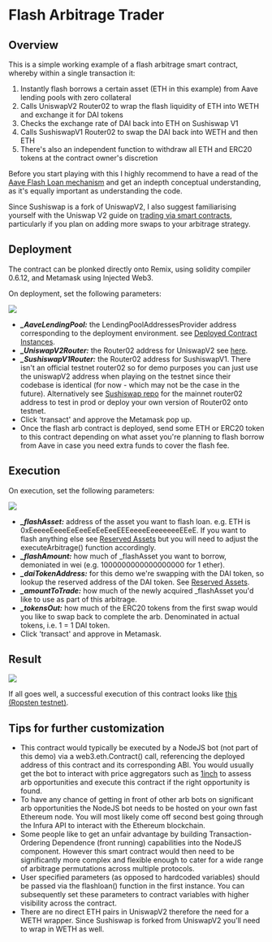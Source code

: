 # Flash Arbitrage Trader

## Overview

This is a simple working example of a flash arbitrage smart contract, whereby within a single transaction it:

1. Instantly flash borrows a certain asset (ETH in this example) from Aave lending pools with zero collateral
2. Calls UniswapV2 Router02 to wrap the flash liquidity of ETH into WETH and exchange it for DAI tokens
3. Checks the exchange rate of DAI back into ETH on Sushiswap V1
4. Calls SushiswapV1 Router02 to swap the DAI back into WETH and then ETH
5. There's also an independent function to withdraw all ETH and ERC20 tokens at the contract owner's discretion

Before you start playing with this I highly recommend to have a read of the [Aave Flash Loan mechanism](https://aave.com/flash-loans) and get an indepth conceptual understanding, as it's equally important as understanding the code.

Since Sushiswap is a fork of UniswapV2, I also suggest familiarising yourself with the Uniswap V2 guide on [trading via smart contracts](https://uniswap.org/docs/v2/smart-contract-integration/trading-from-a-smart-contract/), particularly if you plan on adding more swaps to your arbitrage strategy.

## Deployment

The contract can be plonked directly onto Remix, using solidity compiler 0.6.12, and Metamask using Injected Web3.

On deployment, set the following parameters:

![](https://raw.githubusercontent.com/fifikobayashi/Flash-Arb-Trader/master/images/Deployment.PNG)

- **_\_AaveLendingPool:_** the LendingPoolAddressesProvider address corresponding to the deployment environment. see [Deployed Contract Instances](https://docs.aave.com/developers/deployed-contracts/deployed-contract-instances).
- **_\_UniswapV2Router:_** the Router02 address for UniswapV2 see [here](https://uniswap.org/docs/v2/smart-contracts/router02/).
- **_\_SushiswapV1Router:_** the Router02 address for SushiswapV1. There isn't an official testnet router02 so for demo purposes you can just use the uniswapV2 address when playing on the testnet since their codebase is identical (for now - which may not be the case in the future). Alternatively see [Sushiswap repo](https://github.com/sushiswap/sushiswap) for the mainnet router02 address to test in prod or deploy your own version of Router02 onto testnet.
- Click 'transact' and approve the Metamask pop up.
- Once the flash arb contract is deployed, send some ETH or ERC20 token to this contract depending on what asset you're planning to flash borrow from Aave in case you need extra funds to cover the flash fee.

## Execution

On execution, set the following parameters:

![](https://raw.githubusercontent.com/fifikobayashi/Flash-Arb-Trader/master/images/Execution.PNG)

- **_\_flashAsset:_** address of the asset you want to flash loan. e.g. ETH is 0xEeeeeEeeeEeEeeEeEeEeeEEEeeeeEeeeeeeeEEeE. If you want to flash anything else see [Reserved Assets](https://docs.aave.com/developers/deployed-contracts/deployed-contract-instances#reserves-assets) but you will need to adjust the executeArbitrage() function accordingly.
- **_\_flashAmount:_** how much of \_flashAsset you want to borrow, demoniated in wei (e.g. 1000000000000000000 for 1 ether).
- **_\_daiTokenAddress:_** for this demo we're swapping with the DAI token, so lookup the reserved address of the DAI token. See [Reserved Assets](https://docs.aave.com/developers/deployed-contracts/deployed-contract-instances#reserves-assets).
- **_\_amountToTrade:_** how much of the newly acquired \_flashAsset you'd like to use as part of this arbitrage.
- **_\_tokensOut:_** how much of the ERC20 tokens from the first swap would you like to swap back to complete the arb. Denominated in actual tokens, i.e. 1 = 1 DAI token.
- Click 'transact' and approve in Metamask.

## Result

![](https://raw.githubusercontent.com/fifikobayashi/Flash-Arb-Trader/master/images/TXResult.PNG)

If all goes well, a successful execution of this contract looks like [this (Ropsten testnet)](https://ropsten.etherscan.io/tx/0xc1da19c7a5e189b372ec3b310453d7ee267da5df661ee61833230470e5b97fd8).

## Tips for further customization

- This contract would typically be executed by a NodeJS bot (not part of this demo) via a web3.eth.Contract() call, referencing the deployed address of this contract and its corresponding ABI. You would usually get the bot to interact with price aggregators such as [1inch](https://1inch.exchange) to assess arb opportunities and execute this contract if the right opportunity is found.
- To have any chance of getting in front of other arb bots on significant arb opportunities the NodeJS bot needs to be hosted on your own fast Ethereum node. You will most likely come off second best going through the Infura API to interact with the Ethereum blockchain.
- Some people like to get an unfair advantage by building Transaction-Ordering Dependence (front running) capabilities into the NodeJS component. However this smart contract would then need to be significantly more complex and flexible enough to cater for a wide range of arbitrage permutations across multiple protocols.
- User specified parameters (as opposed to hardcoded variables) should be passed via the flashloan() function in the first instance. You can subsequently set these parameters to contract variables with higher visibility across the contract.
- There are no direct ETH pairs in UniswapV2 therefore the need for a WETH wrapper. Since Sushiswap is forked from UniswapV2 you'll need to wrap in WETH as well.

<br /><br />
